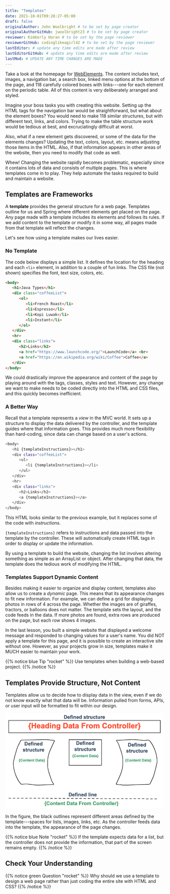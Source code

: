 ```yaml
---
title: "Templates"
date: 2021-10-01T09:28:27-05:00
draft: false
originalAuthor: John Woolbright # to be set by page creator
originalAuthorGitHub: jwoolbright23 # to be set by page creator
reviewer: Kimberly Horan # to be set by the page reviewer
reviewerGitHub: codinglikeagirl42 # to be set by the page reviewer
lastEditor: # update any time edits are made after review
lastEditorGitHub: # update any time edits are made after review
lastMod: # UPDATE ANY TIME CHANGES ARE MADE
---
```


Take a look at the homepage for [WebElements](https://www.webelements.com/).
The content includes text, images, a navigation bar, a search box, linked menu
options at the bottom of the page, and 118 carefully colored boxes with
links---one for each element on the periodic table. All of this content is
very deliberately arranged and styled.

Imagine your boss tasks you with creating this website. Setting up the
HTML tags for the navigation bar would be straightforward, but what about the
element boxes? You would need to make 118 similar structures, but with
different text, links, and colors. Trying to make the table structure work
would be tedious at best, and excruciatingly difficult at worst.

Also, what if a new element gets discovered, or some of the data for the
elements changes? Updating the text, colors, layout, etc. means adjusting those
items in the HTML. Also, if that information appears in other areas of the
website, then you need to modify that code as well.

Whew! Changing the website rapidly becomes problematic, especially since it
contains lots of data and consists of multiple pages. This is where templates
come in to play. They help automate the tasks required to build and maintain a
website.

## Templates are Frameworks

A **template** provides the general structure for a web page. Templates outline
for us and Spring where different elements get placed on the page. Any page
made with a template includes its elements and follows its rules. If we add
content to the template or modify it in some way, all pages made from that
template will reflect the changes.

Let's see how using a template makes our lives easier.

### No Template

The code below displays a simple list. It defines the location for the heading
and each `<li>` element, in addition to a couple of fun links. The CSS file
(not shown) specifies the font, text size, colors, etc.

```html
<body>
   <h1>Java Types</h1>
   <div class="coffeeList">
      <ol>
         <li>French Roast</li>
         <li>Espresso</li>
         <li>Kopi Luwak</li>
         <li>Instant</li>
      </ol>
   </div>
   <hr>
   <div class="links">
      <h2>Links</h2>
      <a href="https://www.launchcode.org/">LaunchCode</a> <br>
      <a href="https://en.wikipedia.org/wiki/Coffee">Coffee</a>
   </div>
</body>
```

We could drastically improve the appearance and content of the page by playing
around with the tags, classes, styles and text. However, any change we want to
make needs to be coded directly into the HTML and CSS files, and this quickly
becomes inefficient.

### A Better Way

Recall that a template represents a *view* in the MVC world. It sets up a
structure to display the data delivered by the controller, and the template
guides where that information goes. This provides much more flexibility than
hard-coding, since data can change based on a user's actions.

```bash
<body>
   <h1 {templateInstructions}></h1>
   <div class="coffeeList">
      <ul>
         <li {templateInstructions}></li>
      </ul>
   </div>
   <hr>
   <div class="links">
      <h2>Links</h2>
      <a {templateInstructions}></a>
   </div>
</body>
```

This HTML looks similar to the previous example, but it replaces some of the
code with *instructions*.

``{templateInstructions}`` refers to instructions and data passed into the
template by the controller. These will automatically create HTML tags in order
to display or update the information.

By using a template to build the website, changing the list involves altering
something as simple as an ArrayList or object. After changing that data, the
template does the tedious work of modifying the HTML.

### Templates Support Dynamic Content

Besides making it easier to organize and display content, templates also allow
us to create a *dynamic* page. This means that its appearance changes to fit
new information. For example, we can define a grid for displaying photos in
rows of 4 across the page. Whether the images are of giraffes, tractors, or
balloons does not matter. The template sets the layout, and the code feeds in
the data. If more photos are found, extra rows are produced on the page, but
each row shows 4 images.

In the last lesson, you built a simple website that displayed a welcome message
and responded to changing values for a user's name. You did NOT apply a
template for this page, and it is possible to create an interactive site
without one. However, as your projects grow in size, templates make it MUCH
easier to maintain your work.

{{% notice blue Tip "rocket" %}}
Use templates when building a web-based project.
{{% /notice %}}

## Templates Provide Structure, Not Content

Templates allow us to decide how to display data in the view, even if we do
not know exactly what that data will be. Information pulled from forms,
APIs, or user input will be formatted to fit within our design.

![Templates define where data gets displayed on a webpage.](pictures/ThymeleafTemplateDiagram.png?classes=border)

In the figure, the black outlines represent different areas defined by the
template---spaces for lists, images, links, etc. As the controller feeds data
into the template, the appearance of the page changes.

{{% notice blue Note "rocket" %}}
If the template expects data for a list, but the controller does not provide
   the information, that part of the screen remains empty.
{{% /notice %}}

## Check Your Understanding

{{% notice green Question "rocket" %}}
Why should we use a template to design a web page rather than just coding
   the entire site with HTML and CSS?
{{% /notice %}}